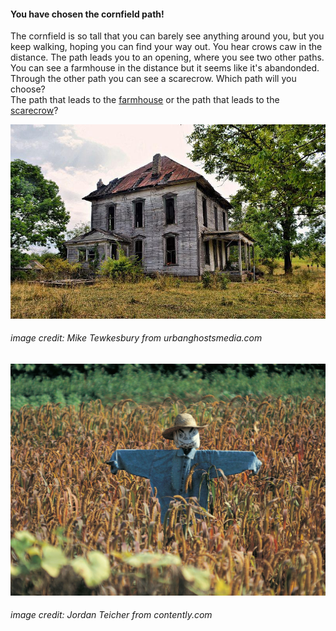 #### You have chosen the cornfield path!
The cornfield is so tall that you can barely see anything around you,
but you keep walking, hoping you can find your way out. You hear crows caw in the distance. The path leads you to an opening, where you see two other paths.  
You can see a farmhouse in the distance but it seems like it's abandonded. Through the other path you
can see a scarecrow. Which path will you choose?  
The path that leads to the [farmhouse](farmhouse.md)
or
the path that leads to the [scarecrow](scarecrow.md)?

![farmhouse](abandoned-farmhouse.jpg)  
###### image credit: Mike Tewkesbury from urbanghostsmedia.com
![scarecrow](negative-scarecrow.jpg)
###### image credit: Jordan Teicher from contently.com